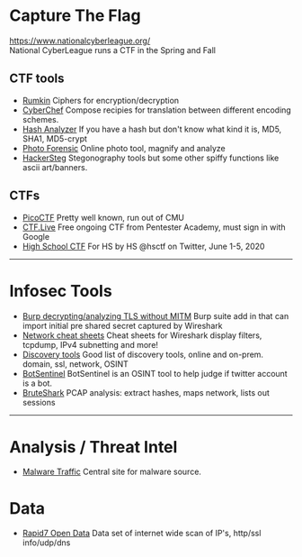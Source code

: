 # Capture The Flag

https://www.nationalcyberleague.org/    
National CyberLeague runs a CTF in the Spring and Fall

## CTF tools
* [Rumkin](http://rumkin.com/tools/cipher/)         Ciphers for encryption/decryption
* [CyberChef](https://gchq.github.io/CyberChef/)    Compose recipies for translation between different encoding schemes.
* [Hash Analyzer](https://www.tunnelsup.com/hash-analyzer/) If you have a hash but don't know what kind it is, MD5, SHA1, MD5-crypt
* [Photo Forensic](https://29a.ch/photo-forensics/#forensic-magnifier) Online photo tool, magnify and analyze
* [HackerSteg](https://manytools.org/hacker-tools/) Stegonography tools but some other spiffy functions like ascii art/banners.

## CTFs
* [PicoCTF](https://picoctf.com/)                   Pretty well known, run out of CMU
* [CTF.Live](https://www.ctf.live/)                 Free ongoing CTF from Pentester Academy, must sign in with Google
* [High School CTF](https://hsctf.com/)             For HS by HS @hsctf on Twitter, June 1-5, 2020
----------------------------------------------------------------------------------------------------------------------------
# Infosec Tools
* [Burp decrypting/analyzing TLS without MITM](https://blog.silentsignal.eu/2020/05/04/decrypting-and-analyzing-https-traffic-without-mitm/) Burp suite add in that can import initial pre shared secret captured by Wireshark
* [Network cheat sheets](https://packetlife.net/library/cheat-sheets/) Cheat sheets for Wireshark display filters, tcpdump, IPv4 subnetting and more!
* [Discovery tools](https://github.com/redhuntlabs/Awesome-Asset-Discovery) Good list of discovery tools, online and on-prem. domain, ssl, network, OSINT
* [BotSentinel](https://botsentinel.com/) BotSentinel is an OSINT tool to help judge if twitter account is a bot.
* [BruteShark](https://github.com/odedshimon/BruteShark) PCAP analysis: extract hashes, maps network, lists out sessions

----------------------------------------------------------------------------------------------------------------------------
# Analysis / Threat Intel
* [Malware Traffic](http://malware-traffic-analysis.net/2020/index.html) Central site for malware source.

# Data
* [Rapid7 Open Data](https://opendata.rapid7.com/about/) Data set of internet wide scan of IP's, http/ssl info/udp/dns

